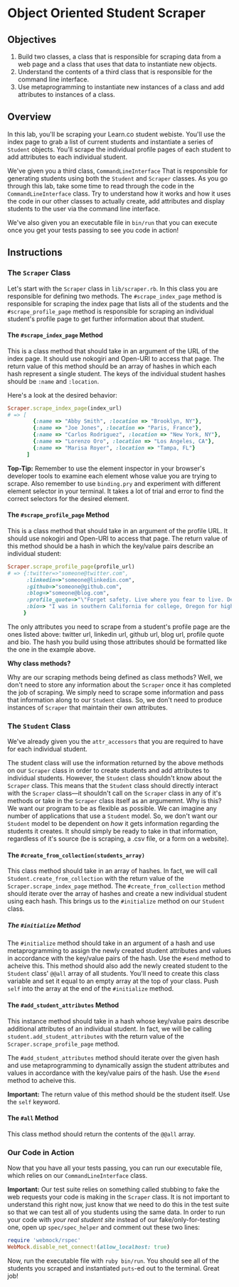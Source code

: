 # Object Oriented Student Scraper

## Objectives

1. Build two classes, a class that is responsible for scraping data from a web page and a class that uses that data to instantiate new objects. 
3. Understand the contents of a third class that is responsible for the command line interface.
2. Use metaprogramming to instantiate new instances of a class and add attributes to instances of a class. 

## Overview

In this lab, you'll be scraping your Learn.co student webiste. You'll use the index page to grab a list of current students and instantiate a series of `Student` objects. You'll scrape the individual profile pages of each student to add attributes to each individual student. 

We've given you a third class, `CommandLineInterface` That is responsible for generating students using both the `Student` and `Scraper` classes. As you go through this lab, take some time to read through the code in the `CommandLineInterface` class. Try to understand how it works and how it uses the code in our other classes to actually create, add attributes and display students to the user via the command line interface. 

We've also given you an executable file in `bin/run` that you can execute once you get your tests passing to see you code in action!

## Instructions

### The `Scraper` Class

Let's start with the `Scraper` class in `lib/scraper.rb`. In this class you are responsible for defining two methods. The `#scrape_index_page` method is responsible for scraping the index page that lists all of the students and the `#scrape_profile_page` method is responsible for scraping an individual student's profile page to get further information about that student. 

#### The `#scrape_index_page` Method

This is a class method that should take in an argument of the URL of the index page. It should use nokogiri and Open-URI to access that page. The return value of this method should be an array of hashes in which each hash represent a single student. The keys of the individual student hashes should be `:name` and `:location`. 

Here's a look at the desired behavior:

```ruby
Scraper.scrape_index_page(index_url)
# => [
        {:name => "Abby Smith", :location => "Brooklyn, NY"},
        {:name => "Joe Jones", :location => "Paris, France"},
        {:name => "Carlos Rodriguez", :location => "New York, NY"},
        {:name => "Lorenzo Oro", :location => "Los Angeles, CA"},
        {:name => "Marisa Royer", :location => "Tampa, FL"} 
      ]
```

**Top-Tip:** Remember to use the element inspector in your browser's developer tools to examine each element whose value you are trying to scrape. Also remember to use `binding.pry` and experiment with different element selector in your terminal. It takes a lot of trial and error to find the correct selectors for the desired element.

#### The `#scrape_profile_page` Method

This is a class method that should take in an argument of the profile URL. It should use nokogiri and Open-URI to access that page. The return value of this method should be a hash in which the key/value pairs describe an individual student:

```ruby
Scraper.scrape_profile_page(profile_url)
# => {:twitter=>"someone@twitter.com",
      :linkedin=>"someone@linkedin.com",
      :github=>"someone@github.com",
      :blog=>"someone@blog.com",
      :profile_quote=>"\"Forget safety. Live where you fear to live. Destroy your reputation. Be notorious.\" - Rumi",
      :bio=> "I was in southern California for college, Oregon for high school"
     } 
```

The only attributes you need to scrape from a student's profile page are the ones listed above: twitter url, linkedin url, github url, blog url, profile quote and bio. The hash you build using those attributes should be formatted like the one in the example above. 

**Why class methods?** 

Why are our scraping methods being defined as class methods? Well, we don't need to store any information about the `Scraper` once it has completed the job of scraping. We simply need to scrape some information and pass that information along to our `Student` class. So, we don't need to produce instances of `Scraper` that maintain their own attributes. 

### The `Student` Class

We've already given you the `attr_accessors` that you are required to have for each individual student. 

The student class will use the information returned by the above methods on our `Scraper` class in order to create students and add attributes to individual students. However, the `Student` class shouldn't know about the `Scraper` class. This means that the `Student` class should directly interact with the `Scraper` class––it shouldn't call on the `Scraper` class in any of it's methods or take in the `Scraper` class itself as an argumemnt. Why is this? We want our program to be as flexible as possible. We can imagine any number of applications that use a `Student` model. So, we don't want our `Student` model to be dependent on *how* it gets information regarding the students it creates. It should simply be ready to take in that information, regardless of it's source (be is scraping, a .csv file, or a form on a website). 

#### The `#create_from_collection(students_array)`

This class method should take in an array of hashes. In fact, we will call `Student.create_from_collection` with the return value of the `Scraper.scrape_index_page` method. The `#create_from_collection` method should iterate over the array of hashes and create a new individual student using each hash. This brings us to the `#initialize` method on our `Student` class. 

##### The `#initialize` Method

The `#initialize` method should take in an argument of a hash and use metaprogramming to assign the newly created student attributes and values in accordance with the key/value pairs of the hash. Use the `#send` method to acheive this. This method should also add the newly created student to the `Student` class' `@@all` array of all students. You'll need to create this class variable and set it equal to an empty array at the top of your class. Push `self` into the array at the end of the `#initialize` method. 

#### The `#add_student_attributes` Method 

This instance method should take in a hash whose key/value pairs describe additional attributes of an individual student. In fact, we will be calling `student.add_student_attributes` with the return value of the `Scraper.scrape_profile_page` method. 

The `#add_student_attributes` method should iterate over the given hash and use metaprogramming to dynamically assign the student attributes and values in accordance with the key/value pairs of the hash. Use the `#send` method to acheive this. 

**Important:** The return value of this method should be the student itself. Use the `self` keyword. 

#### The `#all` Method

This class method should return the contents of the `@@all` array. 

### Our Code in Action

Now that you have all your tests passing, you can run our executable file, which relies on our `CommandLineInterface` class. 

**Important:** Our test suite relies on something called stubbing to fake the web requests your code is making in the `Scraper` class. It is not important to understand this right now, just know that we need to do this in the test suite so that we can test all of you students using the same data. In order to run your code with *your real student site* instead of our fake/only-for-testing one, open up `spec/spec_helper` and comment out these two lines:

```ruby
require 'webmock/rspec'  
WebMock.disable_net_connect!(allow_localhost: true) 
```

Now, run the executable file with `ruby bin/run`. You should see all of the students you scraped and instantiated `puts`-ed out to the terminal. Great job!
